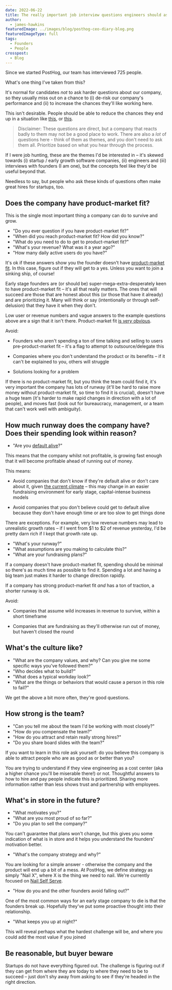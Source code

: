 ```yaml
---
date: 2022-06-22
title: The really important job interview questions engineers should ask (but don't)
author:
  - james-hawkins
featuredImage: ../images/blog/posthog-ceo-diary-blog.png
featuredImageType: full
tags:
  - Founders
  - People
crosspost:
  - Blog  
---
```


Since we started PostHog, our team has interviewed 725 people.

What's one thing I've taken from this?

It's normal for candidates _not_ to ask harder questions about our company, so they usually miss out on a chance to (i) de-risk our company's performance and (ii) to increase the chances they'll like working here.

This isn't desirable. People should be able to reduce the chances they end up in a situation like [this](https://twitter.com/carnage4life/status/1532472869334110208), or [this](https://nypost.com/2022/05/26/twitter-rescinds-job-offer-to-new-hire/).

> Disclaimer: These questions are direct, but a company that reacts badly to them may not be a good place to work. There are also a _lot_ of questions here - think of them as themes, and you don't need to ask them all. Prioritize based on what you hear through the process.

If I were job hunting, these are the themes I'd be interested in – it's skewed towards (i) startup / early growth software companies, (ii) engineers and (iii) interviews with founders (I am one), but the concepts feel like they'd be useful beyond that.

Needless to say, but people who ask these kinds of questions often make great hires for startups, too.

## Does the company have product-market fit?

This is the single most important thing a company can do to survive and grow.

- "Do you ever question if you have product-market fit?"
- "When did you reach product-market fit? How did you know?"
- "What do you need to do to get to product-market fit?"
- "What's your revenue? What was it a year ago?"
- "How many daily active users do you have?"

It's ok if these answers show you the founder doesn't have [product-market fit](/blog/product-market-fit-game). In this case, figure out if they will get to a yes. Unless you want to join a sinking ship, of course!

Early stage founders are (or should be) super-mega-extra-desperately keen to have product-market fit – it's all that really matters. The ones that will succeed are those that are honest about this (or those that have it already) and are prioritizing it. Many will think or say (intentionally or through self-delusion) that they have it when they don't. 

Low user or revenue numbers and vague answers to the example questions above are a sign that it isn't there. Product-market fit [is _very_ obvious](https://www.ycombinator.com/library/5z-the-real-product-market-fit).

Avoid:

* Founders who aren't spending a ton of time talking and selling to users pre-product-market fit – it's a flag to attempt to outsource/delegate this

* Companies where you don't understand the product or its benefits – if it can't be explained to you, others will struggle

* Solutions looking for a problem

If there is no product-market fit, but you think the team could find it, it's very important the company has lots of runway (it'll be hard to raise more money without product-market fit, so time to find it is crucial), doesn't have a huge team (it's harder to make rapid changes in direction with a lot of people), and moves fast (look out for bureaucracy, management, or a team that can't work well with ambiguity).

## How much runway does the company have? Does their spending look within reason?

- "Are you [default alive](http://www.paulgraham.com/aord.html)?"

This means that the company whilst not profitable, is growing fast enough that it will become profitable ahead of running out of money.

This means:

* Avoid companies that don't know if they're default alive or don't care about it, given [the current climate](https://techcrunch.com/2022/05/06/the-venture-slowdown-isnt-coming-its-here/) – this may change in an easier fundraising environment for early stage, capital-intense business models

* Avoid companies that you don't believe could get to default alive because they don't have enough time or are too slow to get things done

There are exceptions. For example, very low revenue numbers may lead to unrealistic growth rates – if I went from $1 to $2 of revenue yesterday, I'd be pretty darn rich if I kept that growth rate up.

- "What's your runway?" 
- "What assumptions are you making to calculate this?" 
- "What are your fundraising plans?"

If a company doesn't have product-market fit, spending should be minimal so there's as much time as possible to find it. Spending a lot and having a big team just makes it harder to change direction rapidly.

If a company has strong product-market fit _and_ has a ton of traction, a shorter runway is ok.

Avoid: 

* Companies that assume wild increases in revenue to survive, within a short timeframe

* Companies that are fundraising as they'll otherwise run out of money, but haven't closed the round

## What's the culture like?

- "What are the company values, and why? Can you give me some specific ways you've followed them?"
- "Who decides what to build?"
- "What does a typical workday look?"
- "What are the things or behaviors that would cause a person in this role to fail?"

We get the above a bit more often, they're good questions.

## How strong is the team?

- "Can you tell me about the team I'd be working with most closely?"
- "How do you compensate the team?"
- "How do you attract and retain really strong hires?"
- "Do you share board slides with the team?"

If you want to learn in this role ask yourself: do you believe this company is able to attract people who are as good as or better than you?

You are trying to understand if they view engineering as a cost center (aka a higher chance you'll be miserable there!) or not. Thoughtful answers to how to hire and pay people indicate this is prioritized. Sharing more information rather than less shows trust and partnership with employees.

## What's in store in the future?

- "What motivates you?"
- "What are you most proud of so far?"
- "Do you plan to sell the company?"

You can't guarantee that plans won't change, but this gives you some indication of what is in store and it helps you understand the founders' motivation better.

- "What's the company strategy and why?"

You are looking for a simple answer - otherwise the company and the product will end up a bit of a mess. At PostHog, we define strategy as simply "Nail X", where X is the thing we need to nail. We're currently focused on [Nail Self Serve](/blog/changing-to-self-serve).

- "How do you and the other founders avoid falling out?"

One of the most common ways for an early stage company to die is that the founders break up. Hopefully they've put some proactive thought into their relationship.

- "What keeps you up at night?"

This will reveal perhaps what the hardest challenge will be, and where you could add the most value if you joined 

## Be reasonable, but buyer beware

Startups do not have everything figured out. The challenge is figuring out if they can get from where they are today to where they need to be to succeed – just don't shy away from asking to see if they're headed in the right direction.
